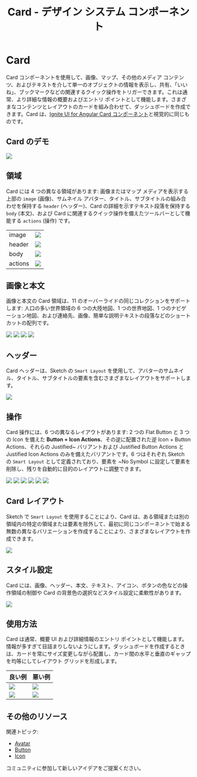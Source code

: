 ﻿---
title: Card - デザイン システム コンポーネント
_description: Card コンポーネント シンボルは、シングル オブジェクトを説明するための関連操作で拡張した画像とテキストを含みます。
_keywords: デザイン システム, デザイン システム UX, UI キット, Sketch, Ignite UI for Angular, Sketch to Angular, Angular, Angular デザイン システム, Sketch からコードをエクスポート, Angular 用のデザイン キット, Sketch HTML, Sketch to HTML, Sketch UI キット
_language: ja
---

# Card

Card コンポーネントを使用して、画像、マップ、その他のメディア コンテンツ、およびテキストを介して単一のオブジェクトの情報を表示し、共有、「いいね」、ブックマークなどの関連するクイック操作をトリガーできます。これは通常、より詳細な情報の概要およびエントリ ポイントとして機能します。さまざまなコンテンツとレイアウトのカードを組み合わせて、ダッシュボードを作成できます。Card は、[Ignite UI for Angular Card コンポーネント](https://jp.infragistics.com/products/ignite-ui-angular/angular/components/card.html)と視覚的に同じものです。

## Card のデモ

<img class="responsive-img" src="../images/card_demo.png" srcset="../images/card_demo@2x.png 2x" />

## 領域

Card には 4 つの異なる領域があります: 画像またはマップ メディアを表示する上部の `image` (画像)、サムネイル アバター、タイトル、サブタイトルの組み合わせを保持する `header` (ヘッダー)、Card の詳細を示すテキスト段落を保持する `body` (本文)、および Card に関連するクイック操作を備えたツールバーとして機能する `actions` (操作) です。

|         |                                                                                                |
| ------- | ---------------------------------------------------------------------------------------------- |
| image   | <img class="responsive-img" src="../images/card_media_image.png" srcset="../images/card_media_image@2x.png 2x" /> |
| header  | <img class="responsive-img" src="../images/card_header.png" srcset="../images/card_header@2x.png 2x" /> |
| body    | <img class="responsive-img" src="../images/card_content_image.png" srcset="../images/card_body@2x.png 2x" /> |
| actions | <img class="responsive-img" src="../images/card_actions_buttons_icons.png" srcset="../images/card_actions_buttons_icons@2x.png 2x" /> |

## 画像と本文

画像と本文の Card 領域は、11 のオーバーライドの同じコレクションをサポートします: 人口の多い世界領域の 6 つの大陸地図、1 つの世界地図、1 つのナビゲーション地図、および連絡先、画像、簡単な説明テキストの段落などのショートカットの配列です。

<img class="responsive-img" src="../images/card_media_worldmap.png" srcset="../images/card_media_worldmap@2x.png 2x" />

<img class="responsive-img" src="../images/card_media_nav.png" srcset="../images/card_media_nav@2x.png 2x" />

<img class="responsive-img" src="../images/card_media_image.png" srcset="../images/card_media_image@2x.png 2x" />

<img class="responsive-img" src="../images/card_body.png" srcset="../images/card_body@2x.png 2x" />

## ヘッダー

Card ヘッダーは、Sketch の `Smart Layout` を使用して、アバターのサムネイル、タイトル、サブタイトルの要素を含むさまざまなレイアウトをサポートします。

<img class="responsive-img" src="../images/card_header.png" srcset="../images/card_header@2x.png 2x" />

## 操作

Card 操作には、6 つの異なるレイアウトがあります: 2 つの Flat Button と 3 つの Icon を備えた **Button + Icon Actions**、その逆に配置された逆 Icon + Button Actions、それらの Justified~ バリアントおよび Justified Button Actions と Justified Icon Actions のみを備えたバリアントです。6 つはそれぞれ Sketch の `Smart Layout` として定義されており、要素を ~No Symbol に設定して要素を削除し、残りを自動的に目的のレイアウトに調整できます。

<img class="responsive-img" src="../images/card_actions_buttons_icons.png" srcset="../images/card_actions_buttons_icons@2x.png 2x" />

<img class="responsive-img" src="../images/card_actions_icons_buttons.png" srcset="../images/card_actions_icons_buttons@2x.png 2x" />

<img class="responsive-img" src="../images/card_actions_just_buttons_icons.png" srcset="../images/card_actions_just_buttons_icons@2x.png 2x" />

<img class="responsive-img" src="../images/card_actions_just_buttons.png" srcset="../images/card_actions_just_buttons@2x.png 2x" />

<img class="responsive-img" src="../images/card_actions_just_icons_buttons.png" srcset="../images/card_actions_just_icons_buttons@2x.png 2x" />

<img class="responsive-img" src="../images/card_actions_just_icons.png" srcset="../images/card_actions_just_icons@2x.png 2x" />

## Card レイアウト

Sketch で `Smart Layout` を使用することにより、Card は、ある領域または別の領域内の特定の領域または要素を除外して、最初に同じコンポーネントで始まる無数の異なるバリエーションを作成することにより、さまざまなレイアウトを作成できます。

<img class="responsive-img" src="../images/card_demo.png" srcset="../images/card_demo@2x.png 2x" />

## スタイル設定

Card には、画像、ヘッダー、本文、テキスト、アイコン、ボタンの色などの操作領域の制御や Card の背景色の選択などスタイル設定に柔軟性があります。

<img class="responsive-img" src="../images/card_styling.png" srcset="../images/card_styling@2x.png 2x" />

## 使用方法

Card は通常、概要 UI および詳細情報のエントリ ポイントとして機能します。情報が多すぎて目詰まりしないようにします。ダッシュボードを作成するときは、カードを常にサイズ変更しながら配置し、カード間の水平と垂直のギャップを均等にしてレイアウト グリッドを形成します。

| 良い例                                                                         | 悪い例                                                                          |
| -------------------------------------------------------------------------- | ------------------------------------------------------------------------------ |
| <img class="responsive-img" src="../images/card_do1.png" srcset="../images/card_do1@2x.png 2x" /> | <img class="responsive-img" src="../images/card_dont1.png" srcset="../images/card_dont1@2x.png 2x" /> |
| <img class="responsive-img" src="../images/card_do2.png" srcset="../images/card_do2@2x.png 2x" /> | <img class="responsive-img" src="../images/card_dont2.png" srcset="../images/card_dont2@2x.png 2x" /> |

## その他のリソース

関連トピック:

- [Avatar](avatar.md)
- [Button](button.md)
- [Icon](icon.md)
  <div class="divider--half"></div>

コミュニティに参加して新しいアイデアをご提案ください。
